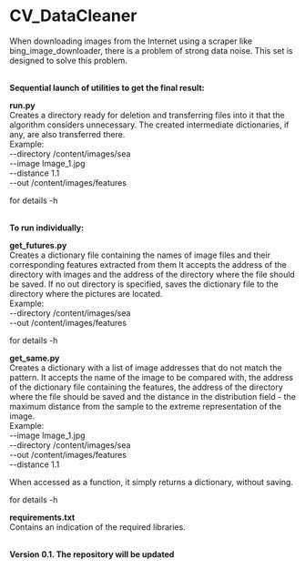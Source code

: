 # CV_DataCleaner
When downloading images from the Internet using a scraper like bing_image_downloader, there is a problem of strong data noise. This set is designed to solve this problem.

<br><strong>Sequential launch of utilities to get the final result:</strong><br>

<strong>run.py</strong><br> 
Creates a directory ready for deletion and transferring files into it that the algorithm considers unnecessary. The created intermediate dictionaries, if any, are also transferred there.<br>
Example:<br>
--directory /content/images/sea<br>
--image Image_1.jpg<br>
--distance 1.1<br>
--out /content/images/features<br>

for details -h

<br><strong>To run individually:</strong><br>

<strong>get_futures.py</strong>  
Creates a dictionary file containing the names of image files and their corresponding features extracted from them
It accepts the address of the directory with images and the address of the directory where the file should be saved. If no out directory is specified, saves the dictionary file to the directory where the pictures are located.<br>
Example:<br>
--directory /content/images/sea<br>
--out /content/images/features<br>

for details -h

<strong>get_same.py</strong><br> 
Creates a dictionary with a list of image addresses that do not match the pattern.
It accepts the name of the image to be compared with, the address of the dictionary file containing the features, the address of the directory where the file should be saved and the distance in the distribution field - the maximum distance from the sample to the extreme representation of the image.<br>
Example:<br>
--image Image_1.jpg<br>
--directory /content/images/sea<br>
--out /content/images/features<br>
--distance 1.1<br>

When accessed as a function, it simply returns a dictionary, without saving.<br>

for details -h

<strong>requirements.txt</strong><br> 
Contains an indication of the required libraries.<br><br>

<strong>Version 0.1. The repository will be updated<strong>
